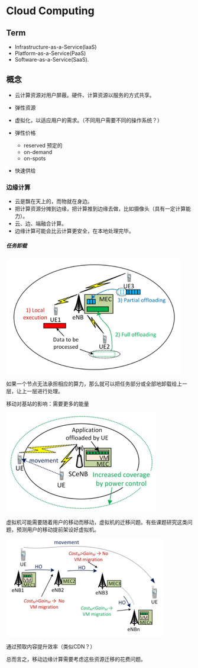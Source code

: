 # Cloud Computing

## Term

+ Infrastructure-as-a-Service(IaaS) 
+ Platform-as-a-Service(PaaS)
+ Software-as-a-Service(SaaS).

## 概念

+ 云计算资源对用户屏蔽。硬件、计算资源以服务的方式共享。
+ 弹性资源
+ 虚拟化，以适应用户的需求。（不同用户需要不同的操作系统？）
+ 弹性价格
  + reserved 预定的
  + on-demand
  + on-spots 

+ 快速供给

### 边缘计算

+ 云是飘在天上的，而物就在身边。
+ 把计算资源分摊到边缘，把计算推到边缘去做，比如摄像头（具有一定计算能力）。
+ 云、边、端融合计算。
+ 边缘计算可能会比云计算更安全，在本地处理完毕。

##### 任务卸载

<img src="imgs/cloud_compute_offload.png" alt="image-20211227220610501" style="zoom: 80%;" />

如果一个节点无法承担相应的算力，那么就可以把任务部分或全部地卸载给上一层，让上一层进行处理。

移动对基站的影响：需要更多的能量

<img src="imgs/cc_move1.png" alt="image-20211227221606619" style="zoom:50%;" />

虚拟机可能需要随着用户的移动而移动，虚拟机的迁移问题。有些课题研究这类问题，预测用户的移动提前架设好虚拟机。

<img src="imgs/cc_move2.png" alt="image-20211227221636768" style="zoom:50%;" />

通过预取内容提升效率（类似CDN？）

总而言之，移动边缘计算需要考虑这些资源迁移的花费问题。